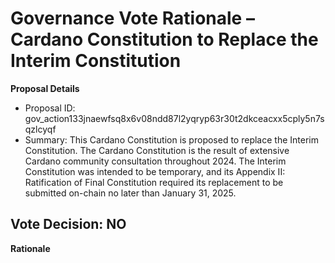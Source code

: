# Governance Vote Rationale – Cardano Constitution to Replace the Interim Constitution

**Proposal Details**
- Proposal ID: gov_action133jnaewfsq8x6v08ndd87l2yqryp63r30t2dkceacxx5cply5n7sqzlcyqf
- Summary: This Cardano Constitution is proposed to replace the Interim Constitution. The Cardano Constitution is the result of extensive Cardano community consultation throughout 2024. The Interim Constitution was intended to be temporary, and its Appendix II: Ratification of Final Constitution required its replacement to be submitted on-chain no later than January 31, 2025.

## Vote Decision: NO

**Rationale**

